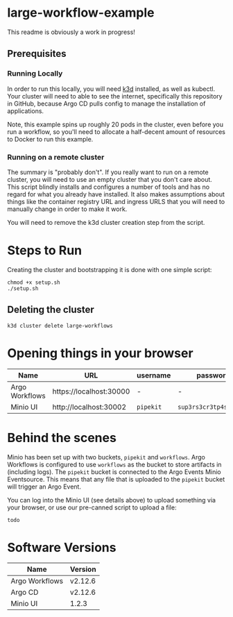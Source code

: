# large-workflow-example

This readme is obviously a work in progress!

## Prerequisites
### Running Locally
In order to run this locally, you will need [k3d](https://k3d.io/) installed, as well as kubectl.
Your cluster will need to able to see the internet, specifically this repository in GitHub, because Argo CD pulls config to manage the installation of applications.

Note, this example spins up roughly 20 pods in the cluster, even before you run a workflow, so you'll need to allocate a half-decent amount of resources to Docker to run this example.

### Running on a remote cluster
The summary is "probably don't". If you really want to run on a remote cluster, you will need to use an empty cluster that you don't care about. This script blindly installs and configures a number of tools and has no regard for what you already have installed. It also makes assumptions about things like the container registry URL and ingress URLS that you will need to manually change in order to make it work.

You will need to remove the k3d cluster creation step from the script.

# Steps to Run
Creating the cluster and bootstrapping it is done with one simple script:
```
chmod +x setup.sh
./setup.sh
```

## Deleting the cluster
```
k3d cluster delete large-workflows
```

# Opening things in your browser
| Name           | URL                          | username   | password               |
|----------------|------------------------------|------------|------------------------|
| Argo Workflows | https://localhost:30000      | -          | -                      |
| Minio UI       | http://localhost:30002       | `pipekit`  | `sup3rs3cr3tp4ssw0rd1` |

# Behind the scenes

Minio has been set up with two buckets, `pipekit` and `workflows`. Argo Workflows is configured to use `workflows` as the bucket to store artifacts in (including logs). The `pipekit` bucket is connected to the Argo Events Minio Eventsource. This means that any file that is uploaded to the `pipekit` bucket will trigger an Argo Event.

You can log into the Minio UI (see details above) to upload something via your browser, or use our pre-canned script to upload a file:
```
todo
```

# Software Versions


| Name           | Version                      |
|----------------|------------------------------|
| Argo Workflows | v2.12.6                      |
| Argo CD        | v2.12.6                      |
| Minio UI       | 1.2.3                        |
